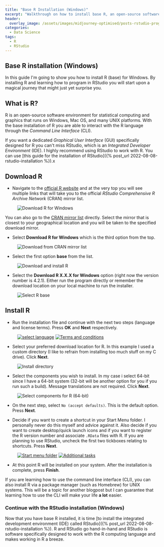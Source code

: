 ```yaml
---
title: "Base R Installation (Windows)"
excerpt: "Walkthrough on how to install base R, an open-source software environment used mainly for statistical computing and graphics"
header:
  overlay_image: /assets/images/midjourney-optimised/posts-rstudio-programming-installation-optimised.jpg
categories: 
  - Data Science
tags:
  - R
  - RStudio
---
```


## Base R installation (Windows)

In this guide I'm going to show you how to install R (base) for Windows. By installing R and learning how to program in RStudio you will start upon a magical journey that might just yet surprise you.

## What is R?

R is an open-source software environment for statistical computing and graphics that runs on Windows, Mac OS, and many UNIX platforms. With the base installation of R you are able to interact with the R language through the *Command Line Interface* (CLI). 

>
If you want a dedicated *Graphical User Interface* (GUI) specifically designed for R you can't miss RStudio, which is an *Integrated Developer Environment* (IDE). I highly recommend using RStudio to work with R. You can use 
[this guide for the installation of RStudio]({% post_url 2022-08-08-rstudio-installation %}).x

## Download R

* Navigate to the [official R website](https://www.r-project.org/) and at the very top you will see multiple links that will take you to the official *RStudio Comprehensive R Archive Network* (CRAN) mirror list. 

<figure class="centered">
    <img src="/assets/images/posts/2022-08-08-R-installation/Step0.PNG" alt="Download R for Windows">
</figure>

>
You can also go to the [CRAN mirror list](https://cran.r-project.org/mirrors.html) directly. Select the mirror that is closest to your geographical location and you will be taken to the specified download mirror.

* Select **Download R for Windows** which is the third option from the top.

<figure class="centered">
    <img src="/assets/images/posts/2022-08-08-R-installation/Step2.PNG" alt="Download from CRAN mirror list">
</figure>

* Select the first option **base** from the list.

<figure class="centered">
    <img src="/assets/images/posts/2022-08-08-R-installation/Step4.PNG" alt="Download and install R">
</figure>

* Select the **Download R X.X.X for Windows** option (right now the version number is 4.2.1). Either run the program directly or remember the download location on your local machine to run the installer.

<figure class="centered">
    <img src="/assets/images/posts/2022-08-08-R-installation/Step5.PNG" alt="Select R base">
</figure>

## Install R

* Run the installation file and continue with the next two steps (language and license terms). Press **OK** and **Next** respectively.

<figure class="half">
    <a href="/assets/images/posts/2022-08-08-R-installation/Step6.PNG"><img src="/assets/images/posts/2022-08-08-R-installation/Step6.PNG" alt="select language"></a>
    <a href="/assets/images/posts/2022-08-08-R-installation/Step7.PNG"><img src="/assets/images/posts/2022-08-08-R-installation/Step7.PNG" alt="Terms and conditions"></a>
</figure>

* Select your preferred download location for R. In this example I used a custom directory (I like to refrain from installing too much stuff on my C drive). Click **Next**. 

<figure class="centered">
    <img src="/assets/images/posts/2022-08-08-R-installation/Step8.PNG" alt="Install directory">
</figure>

* Select the components you wish to install. In my case i select 64-bit since I have a 64-bit system (32-bit will be another option for you if you run such a build). Message translations are not required. Click **Next**.

<figure class="centered">
    <img src="/assets/images/posts/2022-08-08-R-installation/Step9.PNG" alt="Select components for R (64-bit)">
</figure>

* On the next step, select `No (accept defaults)`. This is the default option. Press **Next**.

* Decide if you want to create a shortcut in your Start Menu folder. I personally never do this myself and advice against it. Also decide if you want to create desktop/quick launch icons and if you want to register the R version number and associate `.RData` files with R. If you are planning to use RStudio, uncheck the first two tickboxes relating to shortcuts. Press **Next**.

<figure class="half">
    <a href="/assets/images/posts/2022-08-08-R-installation/Step10.PNG"><img src="/assets/images/posts/2022-08-08-R-installation/Step10.PNG" alt="Start menu folder"></a>
    <a href="/assets/images/posts/2022-08-08-R-installation/Step11.PNG"><img src="/assets/images/posts/2022-08-08-R-installation/Step11.PNG" alt="Additional tasks"></a>
</figure>

* At this point R will be installed on your system. After the installation is complete, press **Finish**.

>
If you are learning how to use the command line interface (CLI), you can also install R via a package manager (such as Homebrew) for UNIX systems. This will be a topic for another blogpost but I can guarantee that learning how to use the CLI will make your life **a lot** easier.

### Continue with the RStudio installation (Windows)

Now that you have base R installed, it is time [to install the integrated development environment (IDE) called RStudio]({% post_url 2022-08-08-rstudio-installation %}). R and RStudio go hand-in-hand and RStudio is software specifically designed to work with the R computing language and makes working in R a breeze. 

